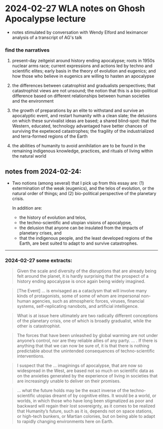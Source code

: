 # 2024-02-27 WLA notes on Ghosh Apocalypse lecture

 - notes stimulated by conversation with Wendy Elford and leximancer
   analysis of a transcript of AG's talk
 
### find the narratives

1. present-day zeitgeist around history ending apocalypse; roots in
   1950s nuclear arms race; current expressions and actions led by
   techno and scientific elites; early basis in the theory of
   evolution and eugenics; and how those who believe in eugenics are
   willing to hasten an apocalypse

2. the differences between catatrophist and gradualists perspectives;
   that catastrophist views are not unsound; the notion that this is a
   bio-political difference based on different relationships between human
   societies and the environment
   
3. the growth of preparations by an elite to withstand and survive an
   apocalyptic event, and restart humanity with a clean slate; the
   delusions on which these survivalist ideas are based; a shared
   blind-spot: that the Western, educated, technology advantaged have
   better chances of surviving the expeteced catastrophes; the
   fragility of the industrialized and terra-formed regions of the Earth

4. the abilities of humanity to avoid annihilation are to be found in the
   remaining indigenous knowledge, practices, and rituals of living
   within the natural world
 
## notes from 2024-02-24:

 - Two notions (among several) that I pick up from this essay are:
   (1) extermination of the weak (eugenics), and the telos of evolution,
   or the natural order of things; and 
   (2) bio-political perspective of the planetary crisis.
   
   In addition are:  
   - the history of evolution and telos,  
   - the techno-scientific and utopian visions of apocalypse,  
   - the delusion that anyone can be insulated from the impacts of planetary crises, and  
   - that the indigenous people, and the least developed regions of
     the Earth, are best suited to adapt to and survive catastrophes.  
	 

-----
### 2024-02-27 some extracts:

> Given the scale and diversity of the disruptions that are already being felt around the planet, it is hardly surprising that the prospect of a history ending apocalypse is once again being widely imagined.  

> \[The Event\] ... is envisaged as a cataclysm that will involve many kinds of protagonists, some of some of whom are impersonal non-human agencies, such as atmospheric forces, viruses, financial systems, self-replicating nanobots, and artificial intelligence.

> What is at issue here ultimately are two radically different conceptions of the planetary crisis, one of which is broadly gradualist, while the other is catastrophist.  

> The forces that have been unleashed by global warming are not under anyone’s control, nor are they reliable allies of any party. ... . If there is anything that that we can now be sure of, it is that there is nothing predictable about the unintended consequences of techno-scientific interventions.  

> I suspect that the ... imaginings of apocalypse, that are now so widespread in the West, are based not so much on scientific data as on the anxieties generated by the experience of living in societies that are increasingly unable to deliver on their promises.  

> ... what the future holds may be the exact inverse of the techno-scientific utopias dreamt of by cognitive elites. It would be a world, or worlds, in which those who have long been stigmatized as poor and backward will regain their lost sovereignty, as it comes to be realized that Humanity’s future, such as it is, depends not on space stations, or high-tech bunkers, or Martian colonies, but on being able to adapt to rapidly changing environments here on Earth.  


